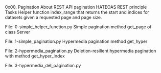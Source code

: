 0x00. Pagination
About
REST API pagination
HATEOAS REST principle
Tasks
Helper function index_range that returns the start and indices for datasets given a requested page and page size.

File: 0-simple_helper_function.py
Simple pagination method get_page of class Server

File: 1-simple_pagination.py
Hypermedia pagination method get_hyper

File: 2-hypermedia_pagination.py
Deletion-resilient hypermedia pagination with method get_hyper_index

File: 3-hypermedia_del_pagination.py
